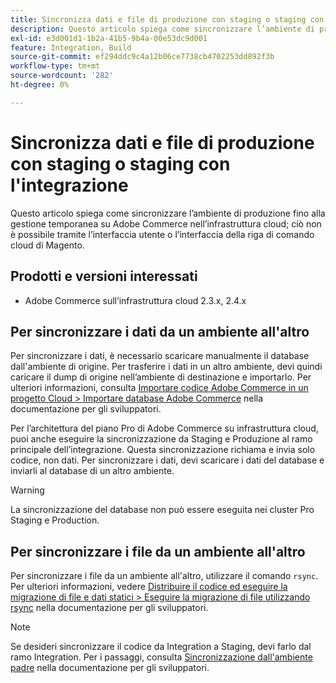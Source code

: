 ```yaml
---
title: Sincronizza dati e file di produzione con staging o staging con l'integrazione
description: Questo articolo spiega come sincronizzare l’ambiente di produzione fino alla gestione temporanea su Adobe Commerce sull’infrastruttura cloud; questo non è possibile.
exl-id: e3d001d1-1b2a-41b5-9b4a-00e53dc9d001
feature: Integration, Build
source-git-commit: ef294ddc9c4a12b06ce7738cb4702253dd892f3b
workflow-type: tm+mt
source-wordcount: '282'
ht-degree: 0%

---
```


# Sincronizza dati e file di produzione con staging o staging con l&#39;integrazione

Questo articolo spiega come sincronizzare l’ambiente di produzione fino alla gestione temporanea su Adobe Commerce nell’infrastruttura cloud; ciò non è possibile tramite l’interfaccia utente o l’interfaccia della riga di comando cloud di Magento.

## Prodotti e versioni interessati

* Adobe Commerce sull’infrastruttura cloud 2.3.x, 2.4.x

## Per sincronizzare i dati da un ambiente all&#39;altro

Per sincronizzare i dati, è necessario scaricare manualmente il database dall&#39;ambiente di origine. Per trasferire i dati in un altro ambiente, devi quindi caricare il dump di origine nell’ambiente di destinazione e importarlo. Per ulteriori informazioni, consulta [Importare codice Adobe Commerce in un progetto Cloud > Importare database Adobe Commerce](https://devdocs.magento.com/cloud/setup/first-time-setup-import-import.html) nella documentazione per gli sviluppatori.

Per l’architettura del piano Pro di Adobe Commerce su infrastruttura cloud, puoi anche eseguire la sincronizzazione da Staging e Produzione al ramo principale dell’integrazione. Questa sincronizzazione richiama e invia solo codice, non dati. Per sincronizzare i dati, devi scaricare i dati del database e inviarli al database di un altro ambiente.

>[!WARNING]
>
>La sincronizzazione del database non può essere eseguita nei cluster Pro Staging e Production.

## Per sincronizzare i file da un ambiente all&#39;altro

Per sincronizzare i file da un ambiente all&#39;altro, utilizzare il comando `rsync`. Per ulteriori informazioni, vedere [Distribuire il codice ed eseguire la migrazione di file e dati statici > Eseguire la migrazione di file utilizzando rsync](https://devdocs.magento.com/cloud/live/stage-prod-migrate.html#migrate-files-using-rsync) nella documentazione per gli sviluppatori.

>[!NOTE]
>
>Se desideri sincronizzare il codice da Integration a Staging, devi farlo dal ramo Integration. Per i passaggi, consulta [Sincronizzazione dall&#39;ambiente padre](/docs/commerce-cloud-service/user-guide/project/console-branches.html#sync-an-environment) nella documentazione per gli sviluppatori.
